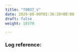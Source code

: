 ```yaml
---
title: "f0037_v"
date: 2020-08-09T01:36:28+88:00
draft: false
weight: 10370

---
```


### Log reference: <no value>

```
